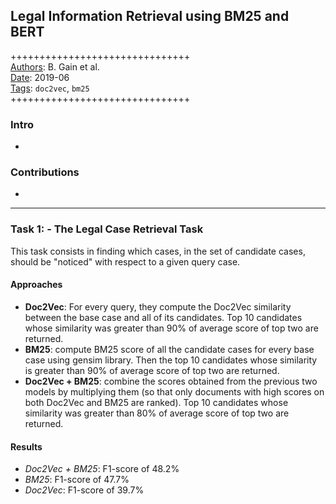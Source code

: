## Legal Information Retrieval using BM25 and BERT

+++++++++++++++++++++++++++++++  
<ins>Authors</ins>: B. Gain et al.  
<ins>Date</ins>: 2019-06  
<ins>Tags</ins>: `doc2vec`, `bm25`  
+++++++++++++++++++++++++++++++  


### Intro

- 


### Contributions

- 

***

### Task 1: - The Legal Case Retrieval Task

This task consists in finding which cases, in the set of candidate cases, should be "noticed" with respect to a given query case.

#### Approaches

- **Doc2Vec**: For every query, they compute the Doc2Vec similarity between the base case and all of its candidates. Top 10 candidates whose similarity was greater than 90% of average score of top two are returned.
- **BM25**: compute BM25 score of all the candidate cases for every base case using gensim library. Then the top 10 candidates whose similarity is greater than 90% of average score of top two are returned.
- **Doc2Vec + BM25**: combine the scores obtained from the previous two models by multiplying them (so that only documents with high scores on both Doc2Vec and BM25 are ranked). Top 10 candidates whose similarity was greater than 80% of average score of top two are returned.

#### Results

- *Doc2Vec + BM25*: F1-score of 48.2%
- *BM25*: F1-score of 47.7%
- *Doc2Vec*: F1-score of 39.7%
